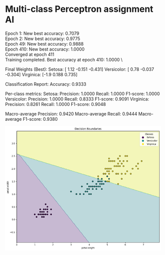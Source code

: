 # Multi-class Perceptron assignment AI
Epoch 1: New best accuracy: 0.7079 \
Epoch 2: New best accuracy: 0.9775 \
Epoch 49: New best accuracy: 0.9888 \
Epoch 410: New best accuracy: 1.0000 \
Converged at epoch 411 \
Training completed. Best accuracy at epoch 410: 1.0000 \

Final Weights (Best):
Setosa: [ 1.12  -0.151 -0.431]
Versicolor: [ 0.78  -0.037 -0.304]
Virginica: [-1.9    0.188  0.735]

Classification Report:
Accuracy: 0.9333

Per-class metrics:
Setosa:
  Precision: 1.0000
  Recall: 1.0000
  F1-score: 1.0000
Versicolor:
  Precision: 1.0000
  Recall: 0.8333
  F1-score: 0.9091
Virginica:
  Precision: 0.8261
  Recall: 1.0000
  F1-score: 0.9048

Macro-average Precision: 0.9420
Macro-average Recall: 0.9444
Macro-average F1-score: 0.9380

![Decision Boundary](download.png)

